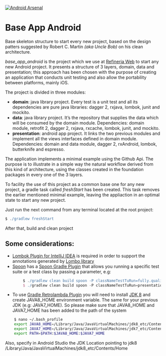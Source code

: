 [![Android Arsenal](https://img.shields.io/badge/Android%20Arsenal-base__app__android-green.svg?style=true)](https://android-arsenal.com/details/1/3040)

Base App Android
================

Base skeleton structure to start every new project, based on the design patters suggested by Robert C. Martin *(aka Uncle Bob)* on his clean architecture.

*base_app_android* is the project which we use at [Refineria Web](http://www.refineriaweb.com/servicios/desarrollo-apps-moviles/) to start any new Android project. It presents a structure of 3 layers, domain, data and presentation; this approach has been chosen with the purpose of creating an application that conducts unit testing and also allow the portability between platforms, mainly iOS.

The project is divided in three modules:
* **domain**: java library project. Every test is a unit test and all its dependencies are pure java libraries: dagger 2, rxjava, lombok, junit and mockito.
* **data**: java library project. It’s the repository that supplies the data which will be consumed by the domain module. Dependencies: domain module, retrofit 2, dagger 2, rxjava, rxcache, lombok, junit, and mockito.
* **presentation**: android app project. It links the two previous modules and implement all the views interfaces defined in domain module. Dependencies: domain and data module, dagger 2, rxAndroid, lombok, butterknife and espresso.

The application implements a minimal example using the Github Api. The purpose is to illustrate in a simple way the natural workflow derived from this kind of architecture, using the classes created in the foundation packages in every one of the 3 layers. 

To facility the use of this project as a common base one for any new project, a gradle task called *freshStart* has been created. This task removes the earlier mentioned minimal example, leaving the appliaction in an optimal state to start any new project. 

Just run the next command from any terminal located at the root project:

```gradle
$ ./gradlew freshStart
```
After that, build and clean project

## Some considerations:
+ [Lombok Plugin for IntelliJ IDEA](https://github.com/mplushnikov/lombok-intellij-plugin) is required in order to support the annotations generated by [Lombo library](https://github.com/rzwitserloot/lombok)
+ [Spoon](https://github.com/square/spoon) has a [Spoon Gradle Plugin](https://github.com/stanfy/spoon-gradle-plugin) that allows you running a specific test suite or a test class by passing a parameter, e.g:
```gradle
        $ ./gradlew clean build spoon -P classNameTestTuRun=fully.qualified.TestCase
        $ ./gradlew clean build spoon -P classNameTestTuRun=presentation.common.SuiteIntegration
```

+ To use [Gradle Retrolambda Plugin](https://github.com/evant/gradle-retrolambda) you will need to install [JDK 8](http://www.oracle.com/technetwork/java/javase/overview/java8-2100321.html) and create JAVA8_HOME environment variable. The same for your previous JDK (e.g: JAVA7_HOME). So please make sure that JAVA8_HOME and JAVA7_HOME has been added to the path of the system
```bash
    $ nano ~/.bash_profile
	export JAVA8_HOME=/Library/Java/JavaVirtualMachines/jdk8_etc/Contents/Home
	export JAVA7_HOME=/Library/Java/JavaVirtualMachines/jdk7_etc/Contents/Home
	export PATH=$PATH:$JAVA8_HOME:$JAVA7_HOME
```

Also, specify in Android Studio the JDK Location pointing to jdk8
/Library/Java/JavaVirtualMachines/jdk8_etc/Contents/Home
